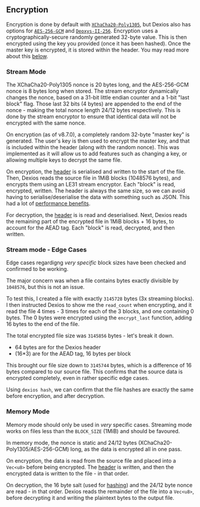 ## Encryption

Encryption is done by default with [`XChaCha20-Poly1305`](https://tools.ietf.org/html/rfc8439), but Dexios also has options for [`AES-256-GCM`](https://en.wikipedia.org/wiki/AES-GCM-SIV) and [`Deoxys-II-256`](https://sites.google.com/view/deoxyscipher). Encryption uses a cryptographically-secure randomly generated 32-byte value. This is then encrypted using the key you provided (once it has been hashed). Once the master key is encrypted, it is stored within the header. You may read more about this [below](#stream-mode).

### Stream Mode

The XChaCha20-Poly1305 nonce is 20 bytes long, and the AES-256-GCM nonce is 8 bytes long when stored. The stream encryptor dynamically changes the nonce, based on a 31-bit little endian counter and a 1-bit "last block" flag. Those last 32 bits (4 bytes) are appended to the end of the nonce - making the total nonce length 24/12 bytes respectively. This is done by the stream encryptor to ensure that identical data will not be encrypted with the same nonce.

On encryption (as of v8.7.0), a completely random 32-byte "master key" is generated. The user's key is then used to encrypt the master key, and that is included within the header (along with the random nonce). This was implemented as it will allow us to add features such as changing a key, or allowing multiple keys to decrypt the same file.

On encryption, the [header](Headers.md) is serialised and written to the start of the file. Then, Dexios reads the source file in 1MiB blocks (1048576 bytes), and encrypts them using an LE31 stream encryptor. Each "block" is read, encrypted, written. The header is always the same size, so we can avoid having to serialise/deserialise the data with something such as JSON. This had a lot of [performance benefits](../Checksums.md#performance).

For decryption, the [header](Headers.md) is is read and deserialised. Next, Dexios reads the remaining part of the encrypted file in 1MiB blocks + 16 bytes, to account for the AEAD tag. Each "block" is read, decrypted, and then written.

### Stream mode - Edge Cases

Edge cases regardigng *very specific* block sizes have been checked and confirmed to be working.

The major concern was when a file contains bytes exactly divisible by `1048576`, but this is not an issue.

To test this, I created a file with exactly `3145728` bytes (3x streaming blocks). I then instructed Dexios to show me the `read_count` when encrypting, and it read the file 4 times - 3 times for each of the 3 blocks, and one containing 0 bytes. The 0 bytes were encrypted using the `encrypt_last` function, adding 16 bytes to the end of the file.

The total encrypted file size was `3145856` bytes - let's break it down.

* 64 bytes are for the Dexios header
* (16*3) are for the AEAD tag, 16 bytes per block

This brought our file size down to `3145744` bytes, which is a difference of 16 bytes compared to our source file. This confirms that the source data is encrypted completely, even in rather specific edge cases.

Using `dexios hash`, we can confirm that the file hashes are exactly the same before encryption, and after decryption.

### Memory Mode

Memory mode should only be used in *very* specific cases. Streaming mode works on files less than the `BLOCK_SIZE` (1MiB) and should be favoured.

In memory mode, the nonce is static and 24/12 bytes (XChaCha20-Poly1305/AES-256-GCM) long, as the data is encrypted all in one pass.

On encryption, the data is read from the source file and placed into a `Vec<u8>` before being encrypted. The [header](Headers.md) is written, and then the encrypted data is written to the file - in that order.

On decryption, the 16 byte salt (used for [hashing](Password-Hashing.md)) and the 24/12 byte nonce are read - in that order. Dexios reads the remainder of the file into a `Vec<u8>`, before decrypting it and writing the plaintext bytes to the output file.